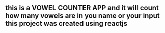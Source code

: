 ## this is a VOWEL COUNTER APP and it will count how many vowels are in you name or your input this project was created using reactjs
